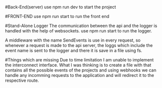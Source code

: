 #Back-End(server)
use npm run dev to start the project

#FRONT-END
use npm run start to run the front end

#Stand-Alone Logger
The communication between the api and the logger is handled with the help of websockets.
use npm run start to run the logger.

A middleware with the name SendEvents is use in every request, so whenever a request is made to the api server, the loggs which include the event name is sent to the logger and there it is save in a file using fs.

#Things which are missing
Due to time limitation I am unable to implement the interconnect interface.
What I was thinking is to create a file with that contains all the possible events of the projects and using webhooks we can handle any incomming requests to the application and will redirect it to the respective route.